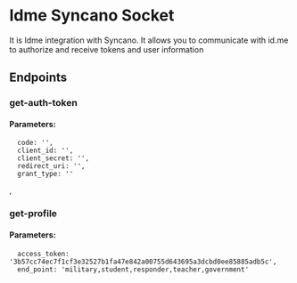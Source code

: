 # Idme Syncano Socket

It is Idme integration with Syncano. It allows you to communicate with id.me to authorize and receive tokens and user information

## Endpoints

### get-auth-token

#### Parameters:

      code: '',
      client_id: '',
      client_secret: '',
      redirect_uri: '',
      grant_type: ''

,
### get-profile

#### Parameters:

      access_token: '3b57cc74ec7f1cf3e32527b1fa47e842a00755d643695a3dcbd0ee85885adb5c',
      end_point: 'military,student,responder,teacher,government'

